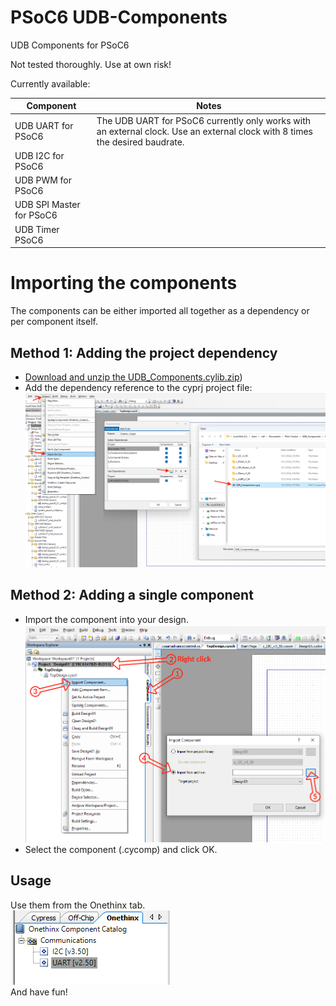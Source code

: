 # PSoC6 UDB-Components
UDB Components for PSoC6

Not tested thoroughly. Use at own risk!

Currently available:

| Component                | Notes  |
|--------------------------|--------|
|UDB UART for PSoC6        |The UDB UART for PSoC6 currently only works with an external clock. Use an external clock with 8 times the desired baudrate.|
|UDB I2C for PSoC6         |        |
|UDB PWM for PSoC6         |        |
|UDB SPI Master for PSoC6  |        |
|UDB Timer PSoC6           |        |

# Importing the components
The components can be either imported all together as a dependency or per component itself.

## Method 1: Adding the project dependency
- [Download and unzip the UDB_Components.cylib.zip](https://github.com/onethinx/PSOC6_UDB_Components/raw/refs/heads/master/PSoC6_UDB_Components.cylib.zip))
- Add the dependency reference to the cyprj project file:
![Creator_Import_Component](https://github.com/onethinx/Readme_assets/blob/main/UDB-import-project.png?raw=true)

## Method 2: Adding a single component
- Import the component into your design.
![Creator_Import_Component](https://github.com/onethinx/Readme_assets/blob/main/UDB-import-component.png?raw=true)
- Select the component (.cycomp) and click OK.

## Usage
Use them from the Onethinx tab.<br>
![Creator_Import_Component](https://github.com/onethinx/Readme_assets/blob/main/UDB-Onethinx-tab.png?raw=true)
<br>And have fun!
